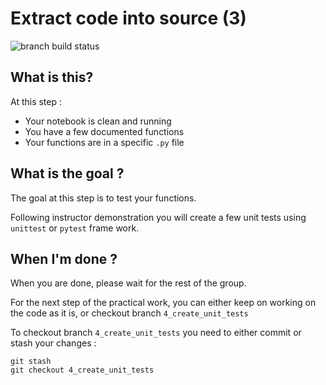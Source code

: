 # Extract code into source (3)

![branch build status](https://github.com/octo-technology/Formation-MLOps-1/actions/workflows/ci.yml/badge.svg?branch=3_extract_code_into_source)

What is this?
-------------
At this step :
- Your notebook is clean and running
- You have a few documented functions
- Your functions are in a specific `.py` file

What is the goal ?
-------------------
The goal at this step is to test your functions.

Following instructor demonstration you will create a few unit tests using
`unittest` or `pytest` frame work.


When I'm done ?
---------------
When you are done, please wait for the rest of the group.

For the next step of the practical work, you can either
keep on working on the code as it is, or checkout branch `4_create_unit_tests`

To checkout branch `4_create_unit_tests` you need to either commit
or stash your changes :
```
git stash
git checkout 4_create_unit_tests
```